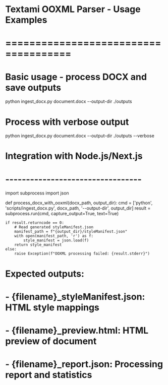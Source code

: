 
# Textami OOXML Parser - Usage Examples
# =====================================

# Basic usage - process DOCX and save outputs
python ingest_docx.py document.docx --output-dir ./outputs

# Process with verbose output
python ingest_docx.py document.docx --output-dir ./outputs --verbose

# Integration with Node.js/Next.js
# ---------------------------------
import subprocess
import json

def process_docx_with_ooxml(docx_path, output_dir):
    cmd = ['python', 'scripts/ingest_docx.py', docx_path, '--output-dir', output_dir]
    result = subprocess.run(cmd, capture_output=True, text=True)
    
    if result.returncode == 0:
        # Read generated styleManifest.json
        manifest_path = f"{output_dir}/styleManifest.json"
        with open(manifest_path, 'r') as f:
            style_manifest = json.load(f)
        return style_manifest
    else:
        raise Exception(f"OOXML processing failed: {result.stderr}")

# Expected outputs:
# - {filename}_styleManifest.json: HTML style mappings
# - {filename}_preview.html: HTML preview of document  
# - {filename}_report.json: Processing report and statistics
